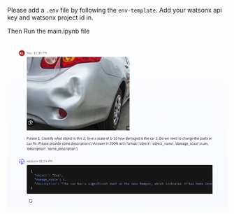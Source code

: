 Please add a `.env` file by following the `env-template`. Add your watsonx api key and watsonx project id in.

Then Run the main.ipynb file

![alt text](image.png)